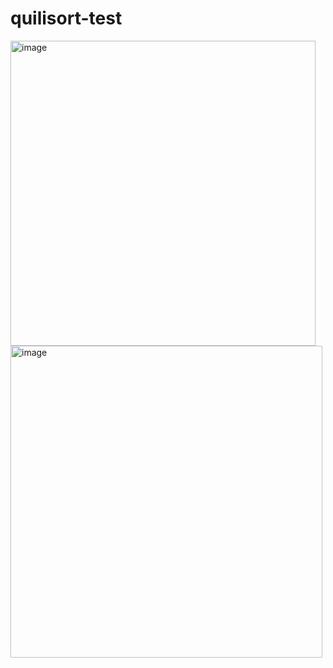 # quilisort-test
<img width="488" alt="image" src="https://user-images.githubusercontent.com/80846729/236476469-080e572f-c5f9-4c1b-98f4-824971c1e73b.png">
<img width="499" alt="image" src="https://user-images.githubusercontent.com/80846729/236476623-ef8d5d7a-2e84-443b-b345-c1037ea7e79b.png">
